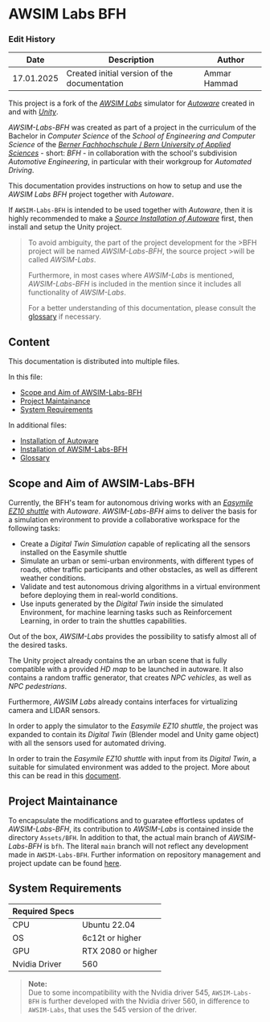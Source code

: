 # AWSIM Labs BFH

### Edit History
| Date | Description | Author|
|------|-------------|-------|
|17.01.2025| Created initial version of the documentation| Ammar Hammad|

This project is a fork of the [_AWSIM Labs_](https://github.com/autowarefoundation/AWSIM-Labs) simulator for [_Autoware_](https://autoware.org/) created in and with [_Unity_](www.unity.com). 

_AWSIM-Labs-BFH_ was created as part of a project in the curriculum of the Bachelor in _Computer Science_ of the _School of Engineering and Computer Science_ of the [_Berner Fachhochschule_ / _Bern University of Applied Sciences_](https://www.bfh.ch/de/studium/bachelor/informatik/)  -  short: _BFH_ - in collaboration with the school's subdivision _Automotive Engineering_, in particular with their workgroup for _Automated Driving_.

This documentation provides instructions on how to setup and use the _AWSIM Labs BFH_ project together with _Autoware_.

If `AWSIM-Labs-BFH` is intended to be used together with _Autoware_, then it is highly recommended to make a [_Source Installation of Autoware_](autoware-installation.md) first, then install and setup the Unity project.

>To avoid ambiguity, the part of the project development for the >BFH project will be named _AWSIM-Labs-BFH_, the source project >will be called _AWSIM-Labs_. 
>
>Furthermore, in most cases where _AWSIM-Labs_ is mentioned, _AWSIM-Labs-BFH_ is included in the mention since it includes all functionality of _AWSIM-Labs_.
>
>For a better understanding of this documentation, please consult the [glossary](glossary.md) if necessary.

## Content
This documentation is distributed into multiple files.

In this file:
- [Scope and Aim of AWSIM-Labs-BFH](#scope-and-aim-of-awsim-labs-bfh)
- [Project Maintainance](#project-maintainance)
- [System Requirements](#system-requirements)

In additional files:
- [Installation of Autoware](autoware-installation.md)
- [Installation of AWSIM-Labs-BFH](AWSIM-Labs-BFH-Unity-installation.md)
- [Glossary](glossary.md)

## Scope and Aim of AWSIM-Labs-BFH

Currently, the BFH's team for autonomous driving works with an [_Easymile EZ10 shuttle_](https://www.easymile.com/de/vehicle-solutions/ez10-passenger-shuttle) with _Autoware_.
_AWSIM-Labs-BFH_ aims to deliver the basis for a simulation environment to provide a collaborative workspace for the following tasks:
- Create a _Digital Twin Simulation_ capable of replicating all the sensors installed on the Easymile shuttle
- Simulate an urban or semi-urban environments, with different types of roads, other traffic participants and other obstacles, as well as different weather conditions.
- Validate and test autonomous driving algorithms in a virtual environment before deploying them in real-world conditions.
- Use inputs generated by the _Digital Twin_ inside the simulated Environment, for machine learning tasks such as Reinforcement Learning, in order to train the shuttles capabilities.

Out of the box, _AWSIM-Labs_ provides the possibility to satisfy almost all of the desired tasks. 

The Unity project already contains the an urban scene that is fully compatible with a provided _HD map_ to be launched in autoware. It also contains a random traffic generator, that creates _NPC vehicles_, as well as _NPC pedestrians_.

Furthermore, _AWSIM Labs_ already contains interfaces for virtualizing camera and LIDAR sensors.

In order to apply the simulator to the _Easymile EZ10 shuttle_, the project was expanded to contain its _Digital Twin_ (Blender model and Unity game object) with all the sensors used for automated driving. 

In order to train the _Easymile EZ10 shuttle_ with input from its _Digital Twin_, a suitable for simulated environment was added to the project. More about this can be read in this [document](reinforcement-learning.md).


## Project Maintainance

To encapsulate the modifications and to guaratee effortless updates of _AWSIM-Labs-BFH_, its contribution to _AWSIM-Labs_ is contained inside the directory `Assets/BFH`. In addition to that, the actual main branch of _AWSIM-Labs-BFH_ is `bfh`.
The literal `main` branch will not reflect any development made in `AWSIM-Labs-BFH`. Further information on repository management and project update can be found [here](project-maintainance.md).

## System Requirements

| Required Specs |  |
| --- | ---|
| CPU | Ubuntu 22.04|
| OS | 6c12t or higher|
| GPU | RTX 2080 or higher|
| Nvidia Driver | 560 |

>**Note:**<br>
>Due to some incompatibility with the Nvidia driver 545, `AWSIM-Labs-BFH` is further developed with the Nvidia driver 560, in difference to `AWSIM-Labs`, that uses the 545 version of the driver.

